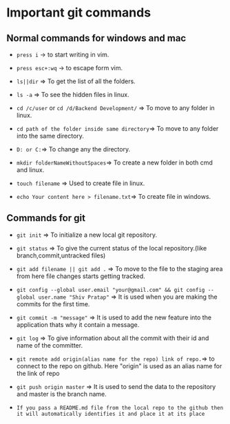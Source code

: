 # Important git commands

## Normal commands for windows and mac

- `press i` -> to start writing in vim.
- `press esc+:wq` -> to escape form vim.
- `ls||dir` => To get the list of all the folders.

- `ls -a` => To see the hidden files in linux. 

* `cd /c/user` or `cd /d/Backend Development/` => To move to any folder in linux.
- `cd path of the folder inside same directory`=> To move to any folder into the same directory.
- `D: or C:`=> To change any the directory.

- `mkdir folderNameWithoutSpaces`=> To create a new folder in both cmd and linux.

- `touch filename` => Used to create file in linux.     
- `echo Your content here > filename.txt`=> To create file in windows.

## Commands for git 

* `git init` => To initialize a new local git repository.

* `git status` => To give the current status of the local repository.(like branch,commit,untracked files)

*  `git add filename || git add .` => To move to the file to the staging area from here file changes starts getting tracked.

* `git config --global user.email "your@gmail.com" && git config --global user.name "Shiv Pratap"` => It is used when you are making the commits for the first time.

* `git commit -m "message"` => It is used to add the new feature into the application thats why it contain a message.

* `git log` => To give information about all the commit with their id and name of the committer.

* `git remote add origin(alias name for the repo) link of repo.`=> to connect to the repo on github. Here "origin" is used as an alias name for the link of repo

* `git push origin master` => It is used to send the data to the repository and master is the branch name.

* `If you pass a README.md file from the local repo to the github then it will automatically identifies it and place it at its place`